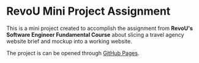 RevoU Mini Project Assignment
=============================

This is a mini project created to accomplish the assignment from **RevoU's Software Engineer Fundamental Course** about slicing a travel agency website brief and mockup into a working website.

The project is can be opened through [GitHub Pages](https://aenjojo.github.io/revou-fcse/).